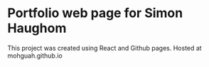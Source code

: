 # Portfolio web page for Simon Haughom

This project was created using React and Github pages. Hosted at mohguah.github.io

